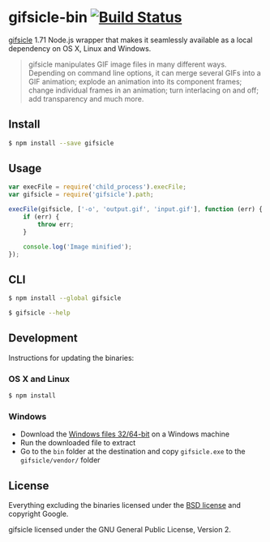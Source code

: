 # gifsicle-bin [![Build Status](https://secure.travis-ci.org/imagemin/gifsicle-bin.svg?branch=master)](http://travis-ci.org/imagemin/gifsicle-bin)

[gifsicle](http://www.lcdf.org/gifsicle/) 1.71 Node.js wrapper that makes it seamlessly available as a local dependency on OS X, Linux and Windows.

> gifsicle manipulates GIF image files in many different ways. Depending on command line options, it can merge several GIFs into a GIF animation; explode an animation into its component frames; change individual frames in an animation; turn interlacing on and off; add transparency and much more.

## Install

```bash
$ npm install --save gifsicle
```

## Usage

```js
var execFile = require('child_process').execFile;
var gifsicle = require('gifsicle').path;

execFile(gifsicle, ['-o', 'output.gif', 'input.gif'], function (err) {
	if (err) {
		throw err;
	}

	console.log('Image minified');
});
```

## CLI

```bash
$ npm install --global gifsicle
```

```bash
$ gifsicle --help
```

## Development

Instructions for updating the binaries:

### OS X and Linux

```bash
$ npm install
```

### Windows

* Download the [Windows files 32/64-bit](http://www.lcdf.org/gifsicle/) on a Windows machine
* Run the downloaded file to extract
* Go to the `bin` folder at the destination and copy `gifsicle.exe` to the `gifsicle/vendor/` folder

## License

Everything excluding the binaries licensed under the [BSD license](http://opensource.org/licenses/bsd-license.php) and copyright Google.

gifsicle licensed under the GNU General Public License, Version 2.
